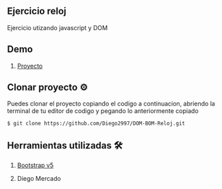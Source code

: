 ## Ejercicio reloj 

Ejercicio utizando javascript y DOM

## Demo

1. [Proyecto](https://reloj-dom.netlify.app/)

## Clonar proyecto ⚙️
 Puedes clonar el proyecto copiando el codigo a continuacion, abriendo la terminal de tu editor de codigo y pegando lo anteriormente copiado

`$ git clone https://github.com/Diego2997/DOM-BOM-Reloj.git`

## Herramientas utilizadas 🛠️

1. [Bootstrap v5](https://getbootstrap.com/)

1. Diego Mercado
